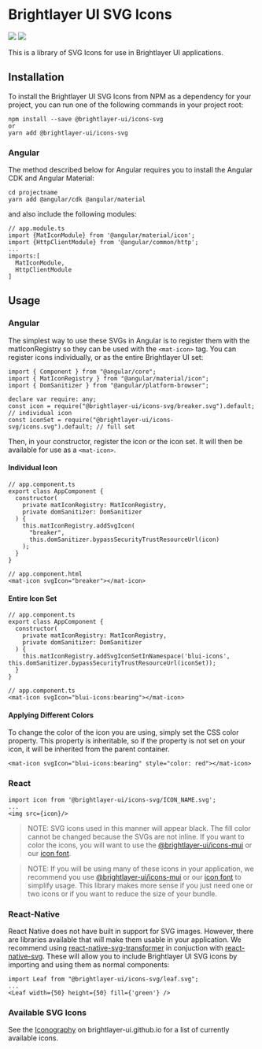 # Brightlayer UI SVG Icons
[![](https://img.shields.io/npm/v/@brightlayer-ui/icons-svg.svg?label=@brightlayer-ui/icons-svg&style=flat)](https://www.npmjs.com/package/@brightlayer-ui/icons-svg)
[![](https://img.shields.io/circleci/project/github/brightlayer-ui/icons/master.svg?style=flat)](https://circleci.com/gh/brightlayer-ui/icons/tree/master)


This is a library of SVG Icons for use in Brightlayer UI applications.

## Installation
To install the Brightlayer UI SVG Icons from NPM as a dependency for your project, you can run one of the following commands in your project root:
```
npm install --save @brightlayer-ui/icons-svg
or
yarn add @brightlayer-ui/icons-svg
```

### Angular
The method described below for Angular requires you to install the Angular CDK and Angular Material:
```
cd projectname
yarn add @angular/cdk @angular/material
```

and also include the following modules:
```
// app.module.ts
import {MatIconModule} from '@angular/material/icon';
import {HttpClientModule} from '@angular/common/http';
...
imports:[
  MatIconModule,
  HttpClientModule
]
```

## Usage

### Angular
The simplest way to use these SVGs in Angular is to register them with the matIconRegistry so they can be used with the ```<mat-icon>``` tag. You can register icons individually, or as the entire Brightlayer UI set:

```
import { Component } from "@angular/core";
import { MatIconRegistry } from "@angular/material/icon";
import { DomSanitizer } from "@angular/platform-browser";

declare var require: any;
const icon = require("@brightlayer-ui/icons-svg/breaker.svg").default; // individual icon
const iconSet = require("@brightlayer-ui/icons-svg/icons.svg").default; // full set
```

Then, in your constructor, register the icon or the icon set. It will then be available for use as a ```<mat-icon>```.

#### Individual Icon
```
// app.component.ts
export class AppComponent {
  constructor(
    private matIconRegistry: MatIconRegistry,
    private domSanitizer: DomSanitizer
  ) {
    this.matIconRegistry.addSvgIcon(
      "breaker",
      this.domSanitizer.bypassSecurityTrustResourceUrl(icon)
    );
  }
}
```

```
// app.component.html
<mat-icon svgIcon="breaker"></mat-icon>
```

#### Entire Icon Set
```
// app.component.ts
export class AppComponent {
  constructor(
    private matIconRegistry: MatIconRegistry,
    private domSanitizer: DomSanitizer
  ) {
    this.matIconRegistry.addSvgIconSetInNamespace('blui-icons', this.domSanitizer.bypassSecurityTrustResourceUrl(iconSet));
  }
}
```

```
// app.component.ts
<mat-icon svgIcon="blui-icons:bearing"></mat-icon>
```

#### Applying Different Colors
To change the color of the icon you are using, simply set the CSS color property. This property is inheritable, so if the property is not set on your icon, it will be inherited from the parent container.

```
<mat-icon svgIcon="blui-icons:bearing" style="color: red"></mat-icon>
```

### React
```
import icon from '@brightlayer-ui/icons-svg/ICON_NAME.svg';
...
<img src={icon}/>
```

>NOTE: SVG icons used in this manner will appear black. The fill color cannot be changed because the SVGs are not inline. If you want to color the icons, you will want to use the [@brightlayer-ui/icons-mui](https://www.npmjs.com/package/@brightlayer-ui/icons-mui) or our [icon font](https://www.npmjs.com/package/@brightlayer-ui/icons).

>NOTE: If you will be using many of these icons in your application, we recommend you use [@brightlayer-ui/icons-mui](https://www.npmjs.com/package/@brightlayer-ui/icons-mui) or our [icon font](https://www.npmjs.com/package/@brightlayer-ui/icons) to simplify usage. This library makes more sense if you just need one or two icons or if you want to reduce the size of your bundle.

### React-Native
React Native does not have built in support for SVG images. However, there are libraries available that will make them usable in your application. We recommend using [react-native-svg-transformer](https://github.com/kristerkari/react-native-svg-transformer) in conjuction with [react-native-svg](https://github.com/react-native-community/react-native-svg). These will allow you to include Brightlayer UI SVG icons by importing and using them as normal components:

```
import Leaf from "@brightlayer-ui/icons-svg/leaf.svg";
...
<Leaf width={50} height={50} fill={'green'} />
```

### Available SVG Icons
See the [Iconography](https://brightlayer-ui.github.io/style/iconography) on brightlayer-ui.github.io for a list of currently available icons.




